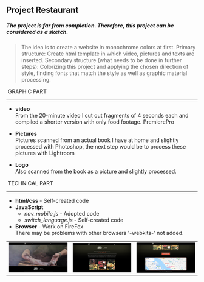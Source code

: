 ## Project Restaurant

##### _The project is far from completion. Therefore, this project can be considered as a sketch._ 



> The idea is to create a website in monochrome colors at first. 
> Primary structure: Create html template in which video, pictures and texts are inserted. 
> Secondary structure (what needs to be done in further steps): Colorizing this project and applying the chosen  direction of style, finding fonts that match the style as well as graphic material processing. 



​       GRAPHIC PART

___

- __video__  
  From the 20-minute video I cut out fragments of 4 seconds each and compiled a shorter version with only food footage. PremierePro 
  
- __Pictures__  
  Pictures scanned from an actual book I have at home and slightly processed with Photoshop, the next step would be to process these pictures with Lightroom 
  
- __Logo__  
  Also scanned from the book as a picture and slightly processed.
  
  

​       TECHNICAL PART  

___

- __html/css__ - Self-created code
- __JavaScript__
  - _nav_mobile.js_  - Adopted code
  - _switch_language.js_ - Self-created code
- __Browser__ - Work on FireFox  
  There may be problems with other browsers '-webkits-' not added.

<table>
  <tr>
    <td style ="width: 33%;" ><img src="https://github.com/VoltG3/HTML/blob/master/restaurant_three_bowls/screenshot_1.png" alt="img"></td>
    <td style ="width: 33%;" ><img src="https://github.com/VoltG3/HTML/blob/master/restaurant_three_bowls/screenshot_2.png" alt="img"></td>
    <td style ="width: 33%;" ><img src="https://github.com/VoltG3/HTML/blob/master/restaurant_three_bowls/screenshot_3.png" alt="img"></td>
  <tr>
 </table>




